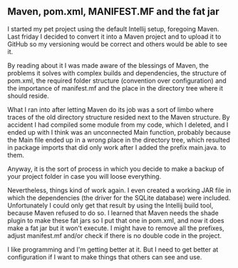 ## Maven, pom.xml, MANIFEST.MF and the fat jar 

I started my pet project using the default Intellij setup, foregoing Maven. Last friday I decided to convert it into a Maven project and to upload it to GitHub so my versioning would be correct and others would be able to see it.

By reading about it I was made aware of the blessings of Maven, the problems it solves with complex builds and dependencies, the structure of pom.xml, the required folder structure (convention over configuration) and the importance of manifest.mf and the place in the directory tree where it should reside.

What I ran into after letting Maven do its job was a sort of limbo where traces of the old directory structure resided next to the Maven structure. By accident I had compiled some module from my code, which I deleted, and I ended up with I think was an unconnected Main function, probably because the Main file ended up in a wrong place in the directory tree, which resulted in package imports that did only work after I added the prefix main.java. to them.

Anyway, it is the sort of process in which you decide to make a backup of your project folder in case you will loose everything.

Nevertheless, things kind of work again. I even created a working JAR file in which the dependencies (the driver for the SQLite database) were included. Unfortunately I could only get that result by using the Intellij build tool, because Maven refused to do so. I learned that Maven needs the shade plugin to make these fat jars so I put that one in pom.xml, and now it does make a fat jar but it won't execute. I might have to remove all the prefixes, adjust manifest.mf and/or check if there is no double code in the project.

I like programming and I'm getting better at it. But I need to get better at configuration if I want to make things that others can see and use.
